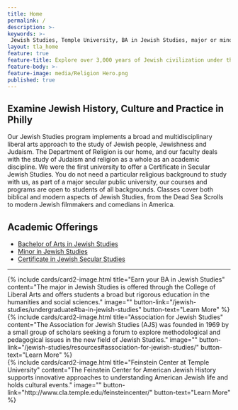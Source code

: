 ```yaml
---
title: Home
permalink: /
description: >-  
keywords: >-
 Jewish Studies, Temple University, BA in Jewish Studies, major or minor in Jewish Studies
layout: tla_home
feature: true
feature-title: Explore over 3,000 years of Jewish civilization under the guidance of leading religion scholars at Temple University.
feature-body: >-
feature-image: media/Religion Hero.png
published: true
---
```

## Examine Jewish History, Culture and Practice in Philly
Our Jewish Studies program implements a broad and multidisciplinary liberal arts approach to the study of Jewish people, Jewishness and Judaism. The Department of Religion is our home, and our faculty deals with the study of Judaism and religion as a whole as an academic discipline. We were the first university to offer a Certificate in Secular Jewish Studies. You do not need a particular religious background to study with us, as part of a major secular public university, our courses and programs are open to students of all backgrounds. Classes cover both biblical and modern aspects of Jewish Studies, from the Dead Sea Scrolls to modern Jewish filmmakers and comedians in America.  

## Academic Offerings
- [Bachelor of Arts in Jewish Studies](http://bulletin.temple.edu/undergraduate/liberal-arts/jewish-studies/ba-jewish-studies/)
- [Minor in Jewish Studies](http://bulletin.temple.edu/undergraduate/liberal-arts/jewish-studies/minor-jewish-studies/)
- [Certificate in Jewish Secular Studies](http://bulletin.temple.edu/undergraduate/liberal-arts/certificate-programs/certificate-jewish-secular-studies/)

___

<div class="row row-wide">
  <div class="col m12 l4">{% include cards/card2-image.html
    title="Earn your BA in Jewish Studies"
    content="The major in Jewish Studies is offered through the College of Liberal Arts and offers students a broad but rigorous education in the humanities and social sciences."
    image=""
    button-link="/jewish-studies/undergraduate#ba-in-jewish-studies"
    button-text="Learn More" %}
  </div>
  <div class="row row-wide">
    <div class="col m12 l4">{% include cards/card2-image.html
      title="Association for Jewish Studies"
      content="The Association for Jewish Studies (AJS) was founded in 1969 by a small group of scholars seeking a forum to explore methodological and pedagogical issues in the new field of Jewish Studies."
      image=""
      button-link="/jewish-studies/resources#association-for-jewish-studies/"
      button-text="Learn More" %}
    </div>
    <div class="row row-wide">
      <div class="col m12 l4">{% include cards/card2-image.html
        title="Feinstein Center at Temple University"
        content="The Feinstein Center for American Jewish History supports innovative approaches to understanding American Jewish life and holds cultural events."
        image=""
        button-link="http://www.cla.temple.edu/feinsteincenter/"
        button-text="Learn More" %}
      </div>
</div>
